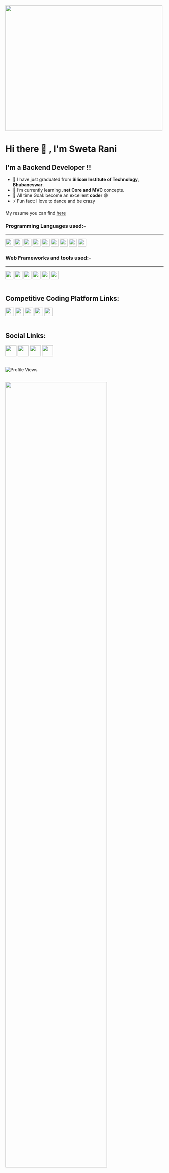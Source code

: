 <img src="https://media.giphy.com/media/du3J3cXyzhj75IOgvA/giphy.gif" width="500" height="400" /> 

# Hi there 👋 , I'm Sweta Rani
## I'm a Backend Developer !!

- 🔭 I have just graduated from **Silicon Institute of Technology, Bhubaneswar**.
- 🌱 I’m currently learning **.net Core and MVC** concepts.
- 🥅 All time Goal: become an excellent **coder** :sweat_smile:
- ⚡ Fun fact: I love to dance and be crazy
<!-- - 👯 I’m going to start my contribution program in GirplScript Winter of Contributing 2021. -->
My resume you can find [here](https://docs.google.com/document/d/1vMoNyY48-aI023bH5kIATAiYXJme4swXOHoQYyGpswk/edit?usp=sharing)

### Programming Languages used:-
-----
<code><img height="25" src="https://user-images.githubusercontent.com/70569920/123847212-f4e2dd00-d933-11eb-93cb-9f61cd69b6b1.png"></code>
<code><img height="25" src="https://user-images.githubusercontent.com/70569920/123847332-1cd24080-d934-11eb-8a80-1f135dad54b4.png"></code>
<code><img height="25" src="https://user-images.githubusercontent.com/70569920/123847458-3c696900-d934-11eb-969d-70e933c75dc4.png"></code>
<code><img height="25" src="https://user-images.githubusercontent.com/70569920/123847516-49865800-d934-11eb-8c1d-a1df55375b05.png"></code>
<code><img height="25" src="https://user-images.githubusercontent.com/70569920/123847549-560ab080-d934-11eb-9fe3-939a6ae0f428.png"></code>
<code><img height="25" src="https://user-images.githubusercontent.com/70569920/123839505-d0363780-d92a-11eb-97a4-9426134b340b.jpg"></code>
<code><img height="25" src="https://user-images.githubusercontent.com/70569920/123844046-2f4a7b00-d930-11eb-8e22-aaf578d8fe53.png"></code>
<code><img height="25" src="https://user-images.githubusercontent.com/70569920/123844597-db8c6180-d930-11eb-85b5-dcf25b916455.png"></code>
<code><img height="25" src="https://user-images.githubusercontent.com/70569920/124365754-a2712b80-dc67-11eb-982a-22fef79e6bfa.png"></code>
<br>

### Web Frameworks and tools used:-
-----
<code><img height="25" src="https://user-images.githubusercontent.com/70569920/123846989-a6354300-d933-11eb-91d0-1af1effda060.png"></code>
<code><img height="25" src="https://user-images.githubusercontent.com/70569920/123845196-869d1b00-d931-11eb-946f-b544e981cbdc.png"></code>
<code><img height="25" src="https://user-images.githubusercontent.com/70569920/123845395-c106b800-d931-11eb-90e9-10a31987fe53.png"></code>
<code><img height="25" src="https://user-images.githubusercontent.com/70569920/123847153-db419580-d933-11eb-9df1-8ef2158291bb.png"></code>
<code><img height="25" src="https://user-images.githubusercontent.com/70569920/123850116-40e35100-d937-11eb-9ed9-7d5921d98d49.png"></code>
<code><img height="25" src="https://user-images.githubusercontent.com/70569920/123850217-5ce6f280-d937-11eb-91f0-07489c5ac558.png"></code>
<br>
<br />

## Competitive Coding Platform Links:

<code>[<img height="27" src="https://user-images.githubusercontent.com/70569920/125207267-e76d1180-e2a8-11eb-9c41-27d2ed984fd2.png">](https://www.codechef.com/users/swetaranisr)</code>
<code>[<img height="27" src="https://user-images.githubusercontent.com/70569920/125207417-f0aaae00-e2a9-11eb-82b4-79ec3f2d2269.png">](https://www.interviewbit.com/profile/sr_sweta)</code>
<code>[<img height="27" src="https://user-images.githubusercontent.com/70569920/125207502-349db300-e2aa-11eb-87a9-5a5b6936f4a4.png">](https://leetcode.com/sr_sweta/)</code> 
<code>[<img height="27" src="https://user-images.githubusercontent.com/70569920/125207543-7dee0280-e2aa-11eb-9ad6-a9910c06565d.png">](https://codeforces.com/profile/sr_sweta)</code>
<code>[<img height="27" src="https://user-images.githubusercontent.com/70569920/165450619-67030e74-a114-4c4d-8d65-864457c1d6f0.png">](https://auth.geeksforgeeks.org/user/user_k1xn/practice/)</code>
<br>
<br>
## Social Links:

[<img src="https://img.icons8.com/color/48/000000/linkedin.png" width="35" height="35"/>](https://www.linkedin.com/in/sr-sweta/) [<img src="https://img.icons8.com/color/48/000000/twitter.png" width="35" height="35"/>](https://twitter.com/SR_Sweta15) [<img src="https://img.icons8.com/fluent/48/000000/instagram-new.png" width="35" height="35"/>](https://www.instagram.com/hi_craziesthere/) [<img src="https://img.icons8.com/color/48/000000/facebook.png" width="35" height="35"/>](https://www.facebook.com/sweta.rani.545402/) 
<br>
<br>

![Profile Views](https://komarev.com/ghpvc/?username=sr-sweta&color=blueviolet&style=for-the-badge)
<br>
<br>

<img src="https://github-readme-stats.vercel.app/api?username=sr-sweta&count_private=true&&show_icons=true&title_color=08fdd8&icon_color=bb2acf&text_color=ffffff&bg_color=242424" width="80%"/>
<br>
<br>

[![Top Langs](https://github-readme-stats.vercel.app/api/top-langs/?username=sr-sweta&langs_count=8&title_color=fff&icon_color=f9f9f9&text_color=9f9f9f&bg_color=151515)](https://github.com/anuraghazra/github-readme-stats)
<br>
<br>


[![Ryo-ma's github trophy](https://github-profile-trophy.vercel.app/?username=sr-sweta&row=1&theme=radical)](https://github.com/ryo-ma/github-profile-trophy)
<br>
<br>

[![DenverCoder1's github streak](https://github-readme-streak-stats.herokuapp.com/?user=sr-sweta&theme=radical)](https://github.com/DenverCoder1/github-readme-streak-stats)
<br>
<br>

<p>
  <a href="https://github.com/sr-sweta/Dictionary-Application">
    <img src="https://github-readme-stats.vercel.app/api/pin/?username=sr-sweta&repo=Dictionary-Application&show_icons=true&theme=radical" />
  </a>
  <a href="https://github.com/sr-sweta/Covid-Updates">
    <img src="https://github-readme-stats.vercel.app/api/pin/?username=sr-sweta&repo=Covid-Case-Counter&show_icons=true&theme=radical" />
  </a>
</p>

<p>
  <a href="https://github.com/sr-sweta/ASP.NET-Core-Web-API">
    <img src="https://github-readme-stats.vercel.app/api/pin/?username=sr-sweta&repo=ASP.NET-Core-Web-API&show_icons=true&theme=radical" />
  </a>
  <a href="https://github.com/sr-sweta/HR-System">
    <img src="https://github-readme-stats.vercel.app/api/pin/?username=sr-sweta&repo=HR-System&show_icons=true&theme=radical" />
  </a>
</p>

<p>
  <a href="https://github.com/sr-sweta/My-Awesome-Cart">
    <img src="https://github-readme-stats.vercel.app/api/pin/?username=sr-sweta&repo=My-Awesome-Cart&show_icons=true&theme=radical" />
  </a>
  <a href="https://github.com/sr-sweta/House-price-prediction">
    <img src="https://github-readme-stats.vercel.app/api/pin/?username=sr-sweta&repo=House-price-prediction&show_icons=true&theme=radical" />
  </a>
</p>

<p>
  <a href="https://github.com/sr-sweta/Covid-Updates">
    <img src="https://github-readme-stats.vercel.app/api/pin/?username=sr-sweta&repo=Covid-Case-Counter&show_icons=true&theme=radical" />
  </a>
  <a href="https://github.com/sr-sweta/Crio-Winter-of-Doing">
    <img src="https://github-readme-stats.vercel.app/api/pin/?username=sr-sweta&repo=Crio-Winter-of-Doing&show_icons=true&theme=radical" />
  </a>
</p>
<br>

<strong>Thank you for viewing my profile :smiley:</strong>

